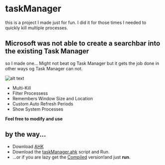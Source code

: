 # taskManager

this is a project I made just for fun. I did it for those times I needed to quickly kill multiple processes.

## Microsoft was not able to create a searchbar into the existing Task Manager

so I made one...
Might not beat og Task Manager but it gets the job done in other ways og Task Manager can not.

![alt text](https://i.imgur.com/BeVUleq.png "taskManager")

- Multi-Kill
- Filter Processess
- Remembers Window Size and Location
- Custom Auto Refresh Periods
- Show System Processes

**Feel free to modify and use**

## by the way...

- Download [AHK](https://www.autohotkey.com/download/ahk-install.exe)
- Download the [taskManager.ahk](https://github.com/fenchai23/taskManager/blob/master/TaskManager.ahk) script and Run.
- ...or if you are lazy get the [Compiled](https://github.com/fenchai23/taskManager/blob/master/TaskManager.exe) version!and just **run**.
